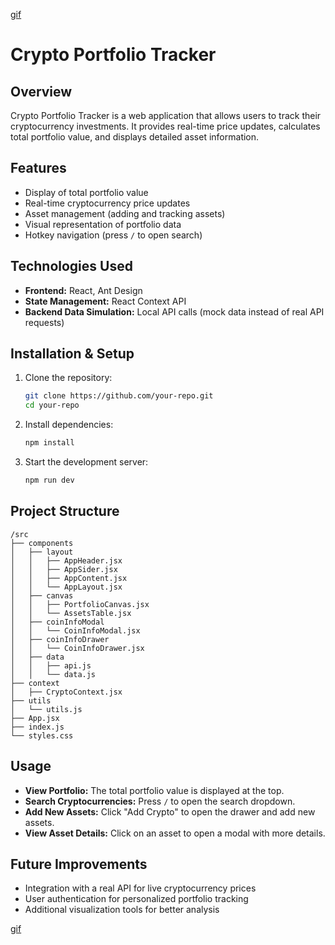 [gif](https://user-images.githubusercontent.com/74038190/212284115-f47cd8ff-2ffb-4b04-b5bf-4d1c14c0247f.gif)
# Crypto Portfolio Tracker

## Overview
Crypto Portfolio Tracker is a web application that allows users to track their cryptocurrency investments. It provides real-time price updates, calculates total portfolio value, and displays detailed asset information.

## Features
- Display of total portfolio value
- Real-time cryptocurrency price updates
- Asset management (adding and tracking assets)
- Visual representation of portfolio data
- Hotkey navigation (press `/` to open search)

## Technologies Used
- **Frontend:** React, Ant Design
- **State Management:** React Context API
- **Backend Data Simulation:** Local API calls (mock data instead of real API requests)

## Installation & Setup
1. Clone the repository:
   ```sh
   git clone https://github.com/your-repo.git
   cd your-repo
   ```
2. Install dependencies:
   ```sh
   npm install
   ```
3. Start the development server:
   ```sh
   npm run dev
   ```

## Project Structure
```
/src
├── components
│   ├── layout
│   │   ├── AppHeader.jsx
│   │   ├── AppSider.jsx
│   │   ├── AppContent.jsx
│   │   └── AppLayout.jsx
│   ├── canvas
│   │   ├── PortfolioCanvas.jsx
│   │   └── AssetsTable.jsx
│   ├── coinInfoModal
│   │   └── CoinInfoModal.jsx
│   ├── coinInfoDrawer
│   │   └── CoinInfoDrawer.jsx
│   ├── data
│   │   ├── api.js
│   │   └── data.js
├── context
│   ├── CryptoContext.jsx
├── utils
│   └── utils.js
├── App.jsx
├── index.js
└── styles.css
```

## Usage
- **View Portfolio:** The total portfolio value is displayed at the top.
- **Search Cryptocurrencies:** Press `/` to open the search dropdown.
- **Add New Assets:** Click "Add Crypto" to open the drawer and add new assets.
- **View Asset Details:** Click on an asset to open a modal with more details.

## Future Improvements
- Integration with a real API for live cryptocurrency prices
- User authentication for personalized portfolio tracking
- Additional visualization tools for better analysis

[gif](https://user-images.githubusercontent.com/74038190/212284115-f47cd8ff-2ffb-4b04-b5bf-4d1c14c0247f.gif)
